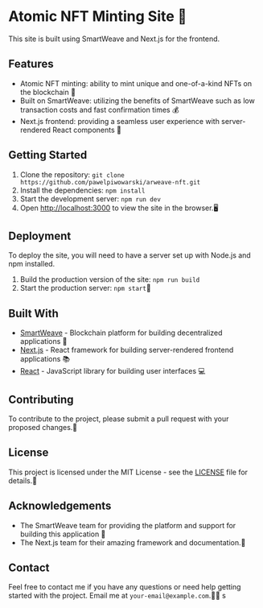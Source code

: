 # Atomic NFT Minting Site 🚀

This site is built using SmartWeave and Next.js for the frontend.

## Features

- Atomic NFT minting: ability to mint unique and one-of-a-kind NFTs on the blockchain 💎
- Built on SmartWeave: utilizing the benefits of SmartWeave such as low transaction costs and fast confirmation times 💰
- Next.js frontend: providing a seamless user experience with server-rendered React components 📱

## Getting Started

1. Clone the repository: `git clone https://github.com/pawelpiwowarski/arweave-nft.git`
2. Install the dependencies: `npm install`
3. Start the development server: `npm run dev`
4. Open [http://localhost:3000](http://localhost:3000) to view the site in the browser.🖥

## Deployment

To deploy the site, you will need to have a server set up with Node.js and npm installed.

1. Build the production version of the site: `npm run build`
2. Start the production server: `npm start`🚀

## Built With

- [SmartWeave](https://smartweave.io/) - Blockchain platform for building decentralized applications 🔗
- [Next.js](https://nextjs.org/) - React framework for building server-rendered frontend applications 📚
- [React](https://reactjs.org/) - JavaScript library for building user interfaces 💻

## Contributing

To contribute to the project, please submit a pull request with your proposed changes.🤝

## License

This project is licensed under the MIT License - see the [LICENSE](LICENSE) file for details.📜

## Acknowledgements

- The SmartWeave team for providing the platform and support for building this application 🙏
- The Next.js team for their amazing framework and documentation.💯

## Contact

Feel free to contact me if you have any questions or need help getting started with the project. Email me at `your-email@example.com`.👨‍💻
s
